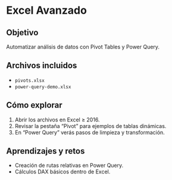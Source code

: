 # Excel Avanzado

## Objetivo  
Automatizar análisis de datos con Pivot Tables y Power Query.

## Archivos incluidos  
- `pivots.xlsx`  
- `power-query-demo.xlsx`

## Cómo explorar  
1. Abrir los archivos en Excel ≥ 2016.  
2. Revisar la pestaña “Pivot” para ejemplos de tablas dinámicas.  
3. En “Power Query” verás pasos de limpieza y transformación.

## Aprendizajes y retos  
- Creación de rutas relativas en Power Query.  
- Cálculos DAX básicos dentro de Excel.
